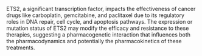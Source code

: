 ETS2, a significant transcription factor, impacts the effectiveness of cancer drugs like carboplatin, gemcitabine, and paclitaxel due to its regulatory roles in DNA repair, cell cycle, and apoptosis pathways. The expression or mutation status of ETS2 may modify the efficacy and resistance to these therapies, suggesting a pharmacogenetic interaction that influences both the pharmacodynamics and potentially the pharmacokinetics of these treatments.